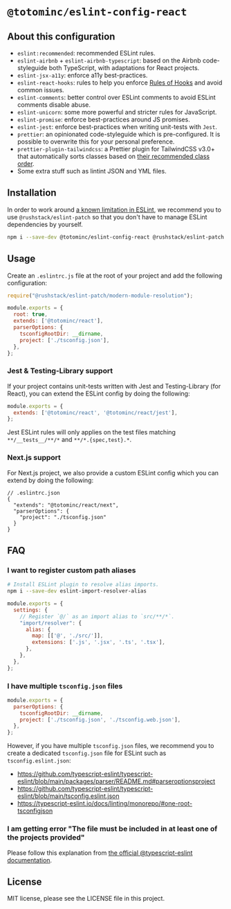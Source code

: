 # `@totominc/eslint-config-react`

## About this configuration

- `eslint:recommended`: recommended ESLint rules.
- `eslint-airbnb` + `eslint-airbnb-typescript`: based on the Airbnb code-styleguide both TypeScript, with adaptations for React projects.
- `eslint-jsx-a11y`: enforce a11y best-practices.
- `eslint-react-hooks`: rules to help you enforce [Rules of Hooks](https://reactjs.org/docs/hooks-rules.html) and avoid common issues.
- `eslint-comments`: better control over ESLint comments to avoid ESLint comments disable abuse.
- `eslint-unicorn`: some more powerful and stricter rules for JavaScript.
- `eslint-promise`: enforce best-practices around JS promises.
- `eslint-jest`: enforce best-practices when writing unit-tests with `Jest`.
- `prettier`: an opinionated code-styleguide which is pre-configured. It is possible to overwrite this for your personal preference.
- `prettier-plugin-tailwindcss`: a Prettier plugin for TailwindCSS v3.0+ that automatically sorts classes based on [their recommended class order](https://tailwindcss.com/blog/automatic-class-sorting-with-prettier#how-classes-are-sorted).
- Some extra stuff such as lintint JSON and YML files.

## Installation

In order to work around [a known limitation in ESLint](https://github.com/eslint/eslint/issues/3458), we recommend you to use `@rushstack/eslint-patch` so that you don't have to manage ESLint dependencies by yourself.

```bash
npm i --save-dev @totominc/eslint-config-react @rushstack/eslint-patch prettier eslint
```

## Usage

Create an `.eslintrc.js` file at the root of your project and add the following configuration:

  ```js
  require("@rushstack/eslint-patch/modern-module-resolution");

  module.exports = {
    root: true,
    extends: ['@totominc/react'],
    parserOptions: {
      tsconfigRootDir: __dirname,
      project: ['./tsconfig.json'],
    },
  };
  ```

### Jest & Testing-Library support

If your project contains unit-tests written with Jest and Testing-Library (for React), you can extend the ESLint config by doing the following:

```js
module.exports = {
  extends: ['@totominc/react', '@totominc/react/jest'],
};
```

Jest ESLint rules will only applies on the test files matching `**/__tests__/**/*` and `**/*.{spec,test}.*`.

### Next.js support

For Next.js project, we also provide a custom ESLint config which you can extend by doing the following:

```jsonc
// .eslintrc.json
{
  "extends": "@totominc/react/next",
  "parserOptions": {
    "project": "./tsconfig.json"
  }
}
```

## FAQ

### I want to register custom path aliases

```bash
# Install ESLint plugin to resolve alias imports.
npm i --save-dev eslint-import-resolver-alias
```

```javascript
module.exports = {
  settings: {
    // Register `@/` as an import alias to `src/**/*`.
    "import/resolver": {
      alias: {
        map: [['@', './src/']],
        extensions: ['.js', '.jsx', '.ts', '.tsx'],
      },
    },
  },
};
```

### I have multiple `tsconfig.json` files

```javascript
module.exports = {
  parserOptions: {
    tsconfigRootDir: __dirname,
    project: ['./tsconfig.json', './tsconfig.web.json'],
  },
};
```

However, if you have multiple `tsconfig.json` files, we recommend you to create a dedicated `tsconfig.json` file for ESLint such as `tsconfig.eslint.json`:

- https://github.com/typescript-eslint/typescript-eslint/blob/main/packages/parser/README.md#parseroptionsproject
- https://github.com/typescript-eslint/typescript-eslint/blob/main/tsconfig.eslint.json
- https://typescript-eslint.io/docs/linting/monorepo/#one-root-tsconfigjson

### I am getting error "The file must be included in at least one of the projects provided"

Please follow this explanation from [the official @typescript-eslint documentation](https://typescript-eslint.io/docs/linting/type-linting/#i-get-errors-telling-me-the-file-must-be-included-in-at-least-one-of-the-projects-provided).

## License

MIT license, please see the LICENSE file in this project.

